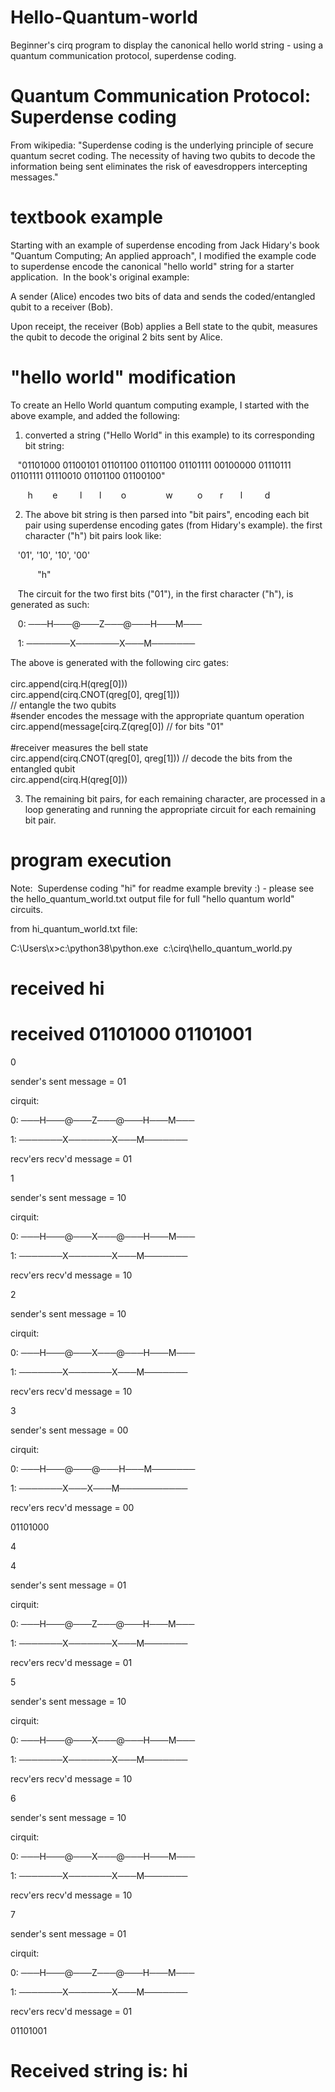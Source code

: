 
# Hello-Quantum-world

Beginner's cirq program to display the canonical hello world string - using a quantum communication protocol, superdense coding. 

# Quantum Communication Protocol: Superdense coding  

From wikipedia:
"Superdense coding is the underlying principle of secure quantum secret coding. The necessity of having two qubits to decode the information being sent eliminates the risk of eavesdroppers intercepting messages."

# textbook example 

Starting with an example of superdense encoding from Jack Hidary's book "Quantum Computing; An applied approach", I modified the example code to superdense encode the canonical "hello world" string for a starter application.  In the book's original example:

A sender (Alice) encodes two bits of data and sends the coded/entangled qubit to a receiver (Bob).  

Upon receipt, the receiver (Bob) applies a Bell state to the qubit, measures the qubit to decode the original 2 bits sent by Alice.

# "hello world" modification

To create an Hello World quantum computing example, I started with the above example, and added the following:

1) converted a string ("Hello World" in this example) to its corresponding bit string:

   "01101000 01100101 01101100 01101100 01101111 00100000 01110111 01101111 01110010 01101100 01100100"

       h        e         l       l        o                w          o       r       l         d

2) The above bit string is then parsed into "bit pairs", encoding each bit pair using superdense encoding gates (from Hidary's example). the first character ("h") bit pairs look like:

   '01', '10', '10', '00'  

           "h"

   The circuit for the two first bits ("01"),  in the first character ("h"), is generated as such:

   0: ───H───@───Z───@───H───M───
   
   1: ───────X───────X───M───────
   
   The above is generated with the following circ gates:<br/>
   <br/>
   circ.append(cirq.H(qreg[0]))<br/>
   circ.append(cirq.CNOT(qreg[0], qreg[1]))<br/>  // entangle the two qubits
   <br/>
   #sender encodes the message with the appropriate quantum operation<br/>
   circ.append(message[cirq.Z(qreg[0]) //  for bits "01" <br/>
   <br/>
   #receiver measures the bell state<br/>
   circ.append(cirq.CNOT(qreg[0], qreg[1])) // decode the bits from the entangled qubit <br/> 
   circ.append(cirq.H(qreg[0])) <br/>

3) The remaining bit pairs, for each remaining character, are processed in a loop generating and running the appropriate circuit for each remaining bit pair.

# program execution

Note:  Superdense coding "hi" for readme example brevity :) - please see the hello_quantum_world.txt output file for full "hello quantum world" circuits.

from hi_quantum_world.txt file:

C:\Users\x>c:\python38\python.exe  c:\cirq\hello_quantum_world.py

# received hi

# received 01101000 01101001

0

sender's sent message = 01

cirquit:

0: ───H───@───Z───@───H───M───

1: ───────X───────X───M───────

recv'ers recv'd message = 01

1

sender's sent message = 10

cirquit:

0: ───H───@───X───@───H───M───

1: ───────X───────X───M───────

recv'ers recv'd message = 10

2

sender's sent message = 10

cirquit:

0: ───H───@───X───@───H───M───

1: ───────X───────X───M───────

recv'ers recv'd message = 10

3

sender's sent message = 00

cirquit:

0: ───H───@───@───H───M───────

1: ───────X───X───M───────────

recv'ers recv'd message = 00

01101000

4

4

sender's sent message = 01

cirquit:

0: ───H───@───Z───@───H───M───

1: ───────X───────X───M───────

recv'ers recv'd message = 01

5

sender's sent message = 10

cirquit:

0: ───H───@───X───@───H───M───

1: ───────X───────X───M───────

recv'ers recv'd message = 10

6

sender's sent message = 10

cirquit:

0: ───H───@───X───@───H───M───

1: ───────X───────X───M───────

recv'ers recv'd message = 10

7

sender's sent message = 01

cirquit:

0: ───H───@───Z───@───H───M───

1: ───────X───────X───M───────

recv'ers recv'd message = 01

01101001

# Received string is: hi
